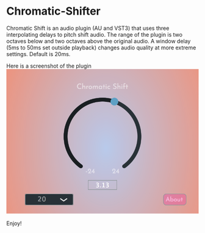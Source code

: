 # Chromatic-Shifter

Chromatic Shift is an audio plugin (AU and VST3) that uses three interpolating delays to pitch shift audio.
The range of the plugin is two octaves below and two octaves above the original audio.
A window delay (5ms to 50ms set outside playback) changes audio quality at more extreme settings. Default is 20ms.

Here is a screenshot of the plugin
![Chromatic Shift plugin](Chromatic_Shift_plugin.png)

Enjoy!